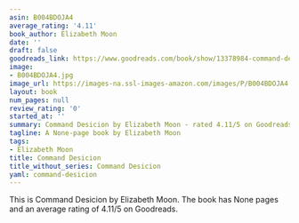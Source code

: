 ```yaml
---
asin: B004BDOJA4
average_rating: '4.11'
book_author: Elizabeth Moon
date: ''
draft: false
goodreads_link: https://www.goodreads.com/book/show/13378984-command-desicion
image:
- B004BDOJA4.jpg
image_url: https://images-na.ssl-images-amazon.com/images/P/B004BDOJA4.01._SCLZZZZZZZ.jpg
layout: book
num_pages: null
review_rating: '0'
started_at: ''
summary: Command Desicion by Elizabeth Moon - rated 4.11/5 on Goodreads
tagline: A None-page book by Elizabeth Moon
tags:
- Elizabeth Moon
title: Command Desicion
title_without_series: Command Desicion
yaml: command-desicion
---
```


This is Command Desicion by Elizabeth Moon. The book has None pages and an average rating of 4.11/5 on Goodreads.